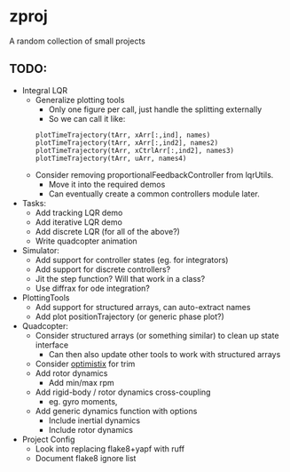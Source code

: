 # zproj
A random collection of small projects

## TODO:
- Integral LQR
    - Generalize plotting tools
        - Only one figure per call, just handle the splitting externally
        - So we can call it like:
        ```
        plotTimeTrajectory(tArr, xArr[:,ind], names)
        plotTimeTrajectory(tArr, xArr[:,ind2], names2)
        plotTimeTrajectory(tArr, xCtrlArr[:,ind2], names3)
        plotTimeTrajectory(tArr, uArr, names4)
        ```
    - Consider removing proportionalFeedbackController from lqrUtils.
        - Move it into the required demos
        - Can eventually create a common controllers module later.
- Tasks:
    - Add tracking LQR demo
    - Add iterative LQR demo
    - Add discrete LQR (for all of the above?)
    - Write quadcopter animation
- Simulator:
    - Add support for controller states (eg. for integrators)
    - Add support for discrete controllers?
    - Jit the step function? Will that work in a class?
    - Use diffrax for ode integration?
- PlottingTools
    - Add support for structured arrays, can auto-extract names
    - Add plot positionTrajectory (or generic phase plot?)
- Quadcopter:
    - Consider structured arrays (or something similar) to clean up state interface
        - Can then also update other tools to work with structured arrays
    - Consider [optimistix](https://github.com/patrick-kidger/optimistix) for trim
    - Add rotor dynamics
        - Add min/max rpm
    - Add rigid-body / rotor dynamics cross-coupling
        - eg. gyro moments,
    - Add generic dynamics function with options
        - Include inertial dynamics
        - Include rotor dynamics
- Project Config
    - Look into replacing flake8+yapf with ruff
    - Document flake8 ignore list
